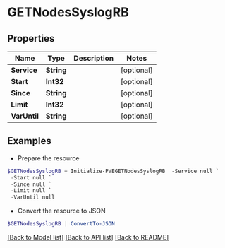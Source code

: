 # GETNodesSyslogRB
## Properties

Name | Type | Description | Notes
------------ | ------------- | ------------- | -------------
**Service** | **String** |  | [optional] 
**Start** | **Int32** |  | [optional] 
**Since** | **String** |  | [optional] 
**Limit** | **Int32** |  | [optional] 
**VarUntil** | **String** |  | [optional] 

## Examples

- Prepare the resource
```powershell
$GETNodesSyslogRB = Initialize-PVEGETNodesSyslogRB  -Service null `
 -Start null `
 -Since null `
 -Limit null `
 -VarUntil null
```

- Convert the resource to JSON
```powershell
$GETNodesSyslogRB | ConvertTo-JSON
```

[[Back to Model list]](../README.md#documentation-for-models) [[Back to API list]](../README.md#documentation-for-api-endpoints) [[Back to README]](../README.md)

